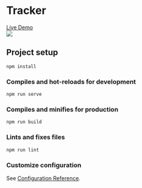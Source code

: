 # Tracker
<a href='https://trackerstats.netlify.app/'>Live Demo</a>
<br>
<img src='https://i.ibb.co/DCXQPdw/Screen-Shot-2021-02-18-at-1-12-48-AM.png'>

## Project setup
```
npm install
```

### Compiles and hot-reloads for development
```
npm run serve
```

### Compiles and minifies for production
```
npm run build
```

### Lints and fixes files
```
npm run lint
```

### Customize configuration
See [Configuration Reference](https://cli.vuejs.org/config/).
